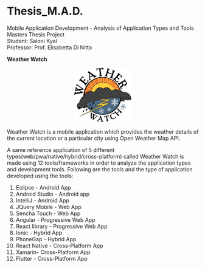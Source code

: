 # Thesis_M.A.D.
Mobile Application Development - Analysis of Application Types and Tools<br>
Masters Thesis Project<br>
Student: Saloni Kyal<br>
Professor: Prof. Elisabetta Di Nitto

**Weather Watch**<br>
<p align="center">
<img src = "/Screenshot/applogo.png/" width="150">
  </p>

Weather Watch is a mobile application which provides the weather details of the current location or a particular city using Open Weather Map API.

A same reference application of 5 different types(web/pwa/native/hybrid/cross-platform) called Weather Watch is made using 12 tools/frameworks in order to analyze the application types and development tools. Following are the tools and the type of application developed using the tools:

1. Eclipse - Android App<br>
2. Android Studio - Android app<br>
3. IntelliJ - Android App<br>
4. JQuery Mobile - Web App<br>
5. Sencha Touch - Web App<br>
6. Angular - Progressive Web App<br>
7. React library - Progressive Web App<br>
8. Ionic - Hybrid App<br>
9. PhoneGap - Hybrid App<br>
10. React Native - Cross-Platform App<br>
11. Xamarin- Cross-Platform App<br>
12. Flutter - Cross-Platform App<br>
